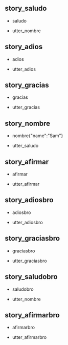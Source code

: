## story_saludo
* saludo <!--- User input expressed as intent. In this case it represents users message 'Hello'. --> 
 - utter_nombre <!--- The response of the chatbot expressed as an action. In this case it represents chatbot's response 'Hello, how can I help?' --> 
 
## story_adios
* adios
 - utter_adios

## story_gracias
* gracias
 - utter_gracias
 
## story_nombre
* nombre{"name":"Sam"}
 - utter_saludo

## story_afirmar
* afirmar
 - utter_afirmar

## story_adiosbro
* adiosbro
 - utter_adiosbro

## story_graciasbro
* graciasbro
 - utter_graciasbro
 
## story_saludobro
* saludobro
 - utter_nombre

## story_afirmarbro
* afirmarbro
 - utter_afirmarbro